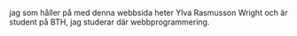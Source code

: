 
jag som håller på med denna webbsida heter Ylva Rasmusson Wright och är student på BTH, jag studerar där webbprogrammering.